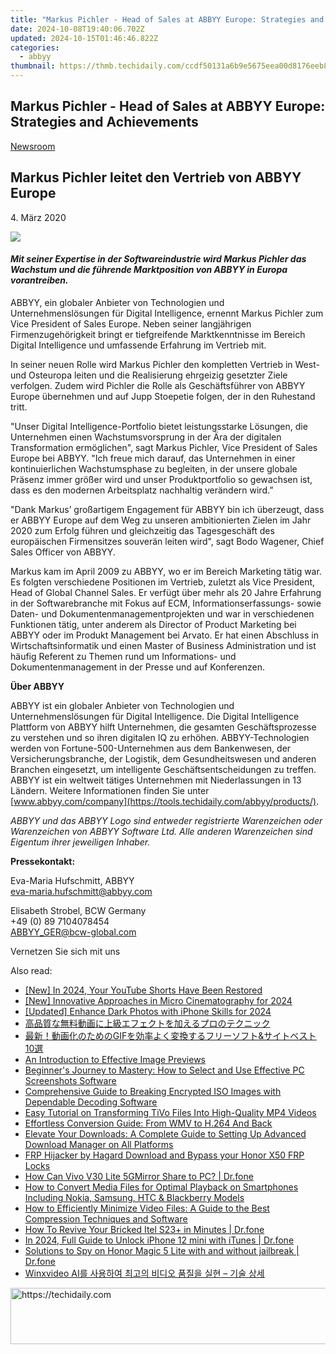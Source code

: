 ```yaml
---
title: "Markus Pichler - Head of Sales at ABBYY Europe: Strategies and Achievements"
date: 2024-10-08T19:40:06.702Z
updated: 2024-10-15T01:46:46.822Z
categories:
  - abbyy
thumbnail: https://thmb.techidaily.com/ccdf50131a6b9e5675eea00d8176eeb8be6c7d5597ded286e2b977dc206141e5.jpg
---
```


## Markus Pichler - Head of Sales at ABBYY Europe: Strategies and Achievements

[Newsroom](https://tools.techidaily.com/abbyy/products/)

## Markus Pichler leitet den Vertrieb von ABBYY Europe

4\. März 2020

![](https://content.abbyy.com/-/media/project/abbyy/abbyy/branchtemplates/shutterstock_1272462163_1296-x-729.jpg?h=729&iar=0&w=1296)

#### _Mit seiner Expertise in der Softwareindustrie wird Markus Pichler das Wachstum und die führende Marktposition von ABBYY in Europa vorantreiben._ 

ABBYY, ein globaler Anbieter von Technologien und Unternehmenslösungen für Digital Intelligence, ernennt Markus Pichler zum Vice President of Sales Europe. Neben seiner langjährigen Firmenzugehörigkeit bringt er tiefgreifende Marktkenntnisse im Bereich Digital Intelligence und umfassende Erfahrung im Vertrieb mit.

In seiner neuen Rolle wird Markus Pichler den kompletten Vertrieb in West- und Osteuropa leiten und die Realisierung ehrgeizig gesetzter Ziele verfolgen. Zudem wird Pichler die Rolle als Geschäftsführer von ABBYY Europe übernehmen und auf Jupp Stoepetie folgen, der in den Ruhestand tritt.

"Unser Digital Intelligence-Portfolio bietet leistungsstarke Lösungen, die Unternehmen einen Wachstumsvorsprung in der Ära der digitalen Transformation ermöglichen", sagt Markus Pichler, Vice President of Sales Europe bei ABBYY. "Ich freue mich darauf, das Unternehmen in einer kontinuierlichen Wachstumsphase zu begleiten, in der unsere globale Präsenz immer größer wird und unser Produktportfolio so gewachsen ist, dass es den modernen Arbeitsplatz nachhaltig verändern wird.”

"Dank Markus’ großartigem Engagement für ABBYY bin ich überzeugt, dass er ABBYY Europe auf dem Weg zu unseren ambitionierten Zielen im Jahr 2020 zum Erfolg führen und gleichzeitig das Tagesgeschäft des europäischen Firmensitzes souverän leiten wird", sagt Bodo Wagener, Chief Sales Officer von ABBYY.

Markus kam im April 2009 zu ABBYY, wo er im Bereich Marketing tätig war. Es folgten verschiedene Positionen im Vertrieb, zuletzt als Vice President, Head of Global Channel Sales. Er verfügt über mehr als 20 Jahre Erfahrung in der Softwarebranche mit Fokus auf ECM, Informationserfassungs- sowie Daten- und Dokumentenmanagementprojekten und war in verschiedenen Funktionen tätig, unter anderem als Director of Product Marketing bei ABBYY oder im Produkt Management bei Arvato. Er hat einen Abschluss in Wirtschaftsinformatik und einen Master of Business Administration und ist häufig Referent zu Themen rund um Informations- und Dokumentenmanagement in der Presse und auf Konferenzen.

**Über ABBYY**

ABBYY ist ein globaler Anbieter von Technologien und Unternehmenslösungen für Digital Intelligence. Die Digital Intelligence Plattform von ABBYY hilft Unternehmen, die gesamten Geschäftsprozesse zu verstehen und so ihren digitalen IQ zu erhöhen. ABBYY-Technologien werden von Fortune-500-Unternehmen aus dem Bankenwesen, der Versicherungsbranche, der Logistik, dem Gesundheitswesen und anderen Branchen eingesetzt, um intelligente Geschäftsentscheidungen zu treffen. ABBYY ist ein weltweit tätiges Unternehmen mit Niederlassungen in 13 Ländern. Weitere Informationen finden Sie unter [www.abbyy.com/company](https://tools.techidaily.com/abbyy/products/).

_ABBYY und das ABBYY Logo sind entweder registrierte Warenzeichen oder Warenzeichen von ABBYY Software Ltd. Alle anderen Warenzeichen sind Eigentum ihrer jeweiligen Inhaber._

**Pressekontakt:**

Eva-Maria Hufschmitt, ABBYY  
[eva-maria.hufschmitt@abbyy.com](https://tools.techidaily.com/abbyy/products/)

Elisabeth Strobel, BCW Germany  
+49 (0) 89 7104078454  
[ABBYY\_GER@bcw-global.com](https://tools.techidaily.com/abbyy/products/)

Vernetzen Sie sich mit uns

<ins class="adsbygoogle"
     style="display:block"
     data-ad-format="autorelaxed"
     data-ad-client="ca-pub-7571918770474297"
     data-ad-slot="1223367746"></ins>

<ins class="adsbygoogle"
     style="display:block"
     data-ad-client="ca-pub-7571918770474297"
     data-ad-slot="8358498916"
     data-ad-format="auto"
     data-full-width-responsive="true"></ins>

<span class="atpl-alsoreadstyle">Also read:</span>
<div><ul>
<li><a href="https://youtube-webster.techidaily.com/n-2024-your-youtube-shorts-have-been-restored/"><u>[New] In 2024, Your YouTube Shorts Have Been Restored</u></a></li>
<li><a href="https://fox-links.techidaily.com/new-innovative-approaches-in-micro-cinematography-for-2024/"><u>[New] Innovative Approaches in Micro Cinematography for 2024</u></a></li>
<li><a href="https://fox-friendly.techidaily.com/updated-enhance-dark-photos-with-iphone-skills-for-2024/"><u>[Updated] Enhance Dark Photos with iPhone Skills for 2024</u></a></li>
<li><a href="https://solve-hot.techidaily.com/6auy5zob6loq44gq54sh5paz5yuv55s744gr5lik57sa44ko44ov44kn44kv44oi44ks5yqg44gi44kl44ox44ot44gu44og44kv44ol44od44kv/"><u>高品質な無料動画に上級エフェクトを加えるプロのテクニック</u></a></li>
<li><a href="https://solve-hot.techidaily.com/gifand10/"><u>最新！動画化のためのGIFを効率よく変換するフリーソフト&サイトベスト10選</u></a></li>
<li><a href="https://vimeo-videos.techidaily.com/an-introduction-to-effective-image-previews/"><u>An Introduction to Effective Image Previews</u></a></li>
<li><a href="https://solve-hot.techidaily.com/beginners-journey-to-mastery-how-to-select-and-use-effective-pc-screenshots-software/"><u>Beginner's Journey to Mastery: How to Select and Use Effective PC Screenshots Software</u></a></li>
<li><a href="https://solve-hot.techidaily.com/comprehensive-guide-to-breaking-encrypted-iso-images-with-dependable-decoding-software/"><u>Comprehensive Guide to Breaking Encrypted ISO Images with Dependable Decoding Software</u></a></li>
<li><a href="https://solve-hot.techidaily.com/easy-tutorial-on-transforming-tivo-files-into-high-quality-mp4-videos/"><u>Easy Tutorial on Transforming TiVo Files Into High-Quality MP4 Videos</u></a></li>
<li><a href="https://solve-hot.techidaily.com/effortless-conversion-guide-from-wmv-to-h264-and-back/"><u>Effortless Conversion Guide: From WMV to H.264 And Back</u></a></li>
<li><a href="https://solve-hot.techidaily.com/elevate-your-downloads-a-complete-guide-to-setting-up-advanced-download-manager-on-all-platforms/"><u>Elevate Your Downloads: A Complete Guide to Setting Up Advanced Download Manager on All Platforms</u></a></li>
<li><a href="https://bypass-frp.techidaily.com/frp-hijacker-by-hagard-download-and-bypass-your-honor-x50-frp-locks-by-drfone-android/"><u>FRP Hijacker by Hagard Download and Bypass your Honor X50 FRP Locks</u></a></li>
<li><a href="https://screen-mirror.techidaily.com/how-can-vivo-v30-lite-5gmirror-share-to-pc-drfone-by-drfone-android/"><u>How Can Vivo V30 Lite 5GMirror Share to PC? | Dr.fone</u></a></li>
<li><a href="https://solve-hot.techidaily.com/how-to-convert-media-files-for-optimal-playback-on-smartphones-including-nokia-samsung-htc-and-blackberry-models/"><u>How to Convert Media Files for Optimal Playback on Smartphones Including Nokia, Samsung, HTC & Blackberry Models</u></a></li>
<li><a href="https://solve-hot.techidaily.com/how-to-efficiently-minimize-video-files-a-guide-to-the-best-compression-techniques-and-software/"><u>How to Efficiently Minimize Video Files: A Guide to the Best Compression Techniques and Software</u></a></li>
<li><a href="https://fix-guide.techidaily.com/how-to-revive-your-bricked-itel-s23plus-in-minutes-drfone-by-drfone-fix-android-problems-fix-android-problems/"><u>How To Revive Your Bricked Itel S23+ in Minutes | Dr.fone</u></a></li>
<li><a href="https://iphone-unlock.techidaily.com/in-2024-full-guide-to-unlock-iphone-12-mini-with-itunes-drfone-by-drfone-ios/"><u>In 2024, Full Guide to Unlock iPhone 12 mini with iTunes | Dr.fone</u></a></li>
<li><a href="https://android-location-track.techidaily.com/solutions-to-spy-on-honor-magic-5-lite-with-and-without-jailbreak-drfone-by-drfone-virtual-android/"><u>Solutions to Spy on Honor Magic 5 Lite with and without jailbreak | Dr.fone</u></a></li>
<li><a href="https://vp-tips.techidaily.com/1725284767749-winxvideo-ai/"><u>Winxvideo AI를 사용하여 최고의 비디오 품질을 실현 – 기술 상세</u></a></li>
</ul></div>

<!-- affiliate ads begin -->
<a href="https://aligracehair.sjv.io/c/5597632/1880944/19272" target="_top" id="1880944">
  <img src="//a.impactradius-go.com/display-ad/19272-1880944" border="0" alt="https://techidaily.com" width="728" height="90"/>
</a>
<img height="0" width="0" src="https://aligracehair.sjv.io/i/5597632/1880944/19272" style="position:absolute;visibility:hidden;" border="0" />
<!-- affiliate ads end -->

